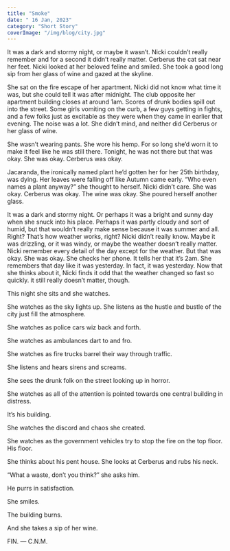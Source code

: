 ```yaml
---
title: "Smoke"
date: " 16 Jan, 2023"
category: "Short Story"
coverImage: "/img/blog/city.jpg"
---
```


It was a dark and stormy night, or maybe it wasn’t. Nicki couldn’t really remember and for a second it didn’t really matter. Cerberus the cat sat near her feet. Nicki looked at her beloved feline and smiled. She took a good long sip from her glass of wine and gazed at the skyline.

She sat on the fire escape of her apartment. Nicki did not know what time it was, but she could tell it was after midnight. The club opposite her apartment building closes at around 1am. Scores of drunk bodies spill out into the street. Some girls vomiting on the curb, a few guys getting in fights, and a few folks just as excitable as they were when they came in earlier that evening. The noise was a lot. She didn’t mind, and neither did Cerberus or her glass of wine.

She wasn’t wearing pants. She wore his hemp. For so long she’d worn it to make it feel like he was still there. Tonight, he was not there but that was okay. She was okay. Cerberus was okay.

Jacaranda, the ironically named plant he’d gotten her for her 25th birthday, was dying. Her leaves were falling off like Autumn came early. “Who even names a plant anyway?” she thought to herself. Nicki didn’t care. She was okay. Cerberus was okay. The wine was okay. She poured herself another glass.

It was a dark and stormy night. Or perhaps it was a bright and sunny day when she snuck into his place. Perhaps it was partly cloudy and sort of humid, but that wouldn’t really make sense because it was summer and all. Right? That’s how weather works, right? Nicki didn’t really know. Maybe it was drizzling, or it was windy, or maybe the weather doesn’t really matter. Nicki remember every detail of the day except for the weather. But that was okay. She was okay. She checks her phone. It tells her that it’s 2am. She remembers that day like it was yesterday. In fact, it was yesterday. Now that she thinks about it, Nicki finds it odd that the weather changed so fast so quickly. it still really doesn’t matter, though.

This night she sits and she watches.

She watches as the sky lights up. She listens as the hustle and bustle of the city just fill the atmosphere.

She watches as police cars wiz back and forth.

She watches as ambulances dart to and fro.

She watches as fire trucks barrel their way through traffic.

She listens and hears sirens and screams.

She sees the drunk folk on the street looking up in horror.

She watches as all of the attention is pointed towards one central building in distress.

It’s his building.

She watches the discord and chaos she created.

She watches as the government vehicles try to stop the fire on the top floor. His floor.

She thinks about his pent house. She looks at Cerberus and rubs his neck.

“What a waste, don’t you think?” she asks him.

He purrs in satisfaction.

She smiles.

The building burns.

And she takes a sip of her wine.

FIN.
— C.N.M.
